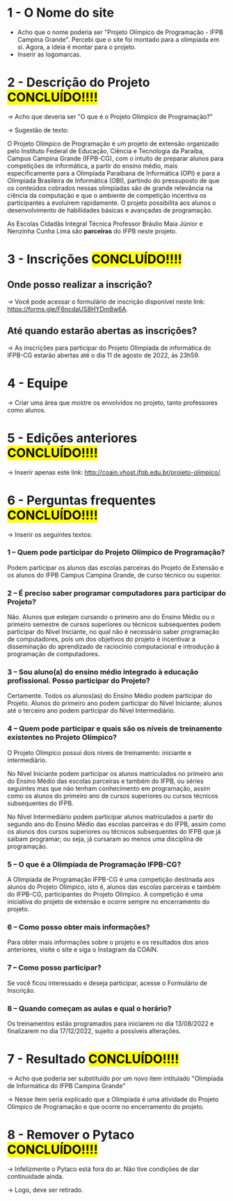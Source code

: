 # 1 - O Nome do site
<ul>
  <li>Acho que o nome poderia ser "Projeto Olímpico de Programação - IFPB Campina Grande". Percebi que o site foi montado para a olimpíada em si. Agora, a ideia é montar para o projeto.</li>
  <li>Inserir as logomarcas.</li>
</ul>

# 2 - Descrição do Projeto <mark>CONCLUÍDO!!!!</mark>
-> Acho que deveria ser "O que é o Projeto Olímpico de Programação?"

-> Sugestão de texto:
<p>
  O Projeto Olímpico de Programação é um projeto de extensão organizado pelo Instituto Federal de Educação, Ciência e Tecnologia da Paraíba, Campus Campina Grande (IFPB-CG), com o intuito de preparar alunos para competições de informática, a partir do ensino médio, mais especificamente para a Olimpíada Paraibana de Informática (OPI) e para a Olimpíada Brasileira de Informática (OBI), partindo do pressuposto de que os conteúdos cobrados nessas olimpíadas são de grande relevância na ciência da computação e que o ambiente de competição incentiva os participantes a evoluírem rapidamente. O projeto possibilita aos alunos o desenvolvimento de habilidades básicas e avançadas de programação.
</p>

<p>As Escolas Cidadãs Integral Técnica Professor Bráulio Maia Júnior e Nenzinha Cunha Lima são <strong>parceiras</strong> do IFPB neste projeto.</p>


# 3 - Inscrições <mark>CONCLUÍDO!!!!</mark>

## Onde posso realizar a inscrição?
-> Você pode acessar o formulário de inscrição disponível neste link: https://forms.gle/F6ncdaUS8HYDm8w6A.
                                    
## Até quando estarão abertas as inscrições?
-> As inscrições para participar do Projeto Olimpíada de informática do IFPB-CG estarão abertas até o dia 11 de agosto de 2022,  às 23h59.

# 4 - Equipe
-> Criar uma área que mostre os envolvidos no projeto, tanto professores como alunos.

# 5 - Edições anteriores <mark>CONCLUÍDO!!!!</mark>
-> Inserir apenas este link: http://coain.vhost.ifpb.edu.br/projeto-olimpico/.

# 6 - Perguntas frequentes <mark>CONCLUÍDO!!!!</mark>
-> Inserir os seguintes textos:

### 1 – Quem pode participar do Projeto Olímpico de Programação?

Podem participar os alunos das escolas parceiras do Projeto de Extensão e os alunos do IFPB Campus Campina Grande, de curso técnico ou superior.

### 2 – É preciso saber programar computadores para participar do Projeto?

Não. Alunos que estejam cursando o primeiro ano do Ensino Médio ou o primeiro semestre de cursos superiores ou técnicos subsequentes podem participar do Nível Iniciante, no qual não é necessário saber programação de computadores, pois um dos objetivos do projeto é incentivar a disseminação do aprendizado de raciocínio computacional e introdução à programação de computadores.

### 3 – Sou aluno(a) do ensino médio integrado à educação profissional. Posso participar do Projeto?

Certamente. Todos os alunos(as) do Ensino Médio podem participar do Projeto. Alunos do primeiro ano podem participar do Nível Iniciante; alunos até o terceiro ano podem participar do Nível Intermediário.

### 4 – Quem pode participar e quais são os níveis de treinamento existentes no Projeto Olímpico?

O Projeto Olímpico possui dois níveis de treinamento: iniciante e intermediário.

No Nível Iniciante podem participar os alunos matriculados no primeiro ano do Ensino Médio das escolas parceiras e também do IFPB, ou séries seguintes mas que não tenham conhecimento em programação, assim como os alunos do primeiro ano de cursos superiores ou cursos técnicos subsequentes do IFPB.

No Nível Intermediário podem participar alunos matriculados a partir do segundo ano do Ensino Médio das escolas parceiras e do IFPB, assim como os alunos dos cursos superiores ou técnicos subsequentes do IFPB que já saibam programar; ou seja, já cursaram ao menos uma disciplina de programação.

### 5 – O que é a Olimpíada de Programação IFPB-CG?

A Olimpíada de Programação IFPB-CG é uma competição destinada aos alunos do Projeto Olímpico, isto é, alunos das escolas parceiras e também do IFPB-CG, participantes do Projeto Olímpico. A competição é uma iniciativa do projeto de extensão e ocorre sempre no encerramento do projeto.

### 6 – Como posso obter mais informações?

Para obter mais informações sobre o projeto e os resultados dos anos anteriores, visite o site e siga o Instagram da COAIN.

### 7 – Como posso participar?

Se você ficou interessado e deseja participar, acesse o Formulário de Inscrição.

### 8 – Quando começam as aulas e qual o horário?

Os treinamentos estão programados para iniciarem no dia 13/08/2022 e finalizarem no dia 17/12/2022, sujeito a possíveis alterações.

# 7 - Resultado <mark>CONCLUÍDO!!!!</mark>

-> Acho que poderia ser substituído por um novo item intitulado "Olimpíada de Informática do IFPB Campina Grande"

-> Nesse item seria explicado que a Olimpíada é uma atividade do Projeto Olímpico de Programação e que ocorre no encerramento do projeto.

# 8 - Remover o Pytaco <mark>CONCLUÍDO!!!!</mark>

-> Infelizmente o Pytaco está fora do ar. Não tive condições de dar continuidade ainda.

-> Logo, deve ser retirado.